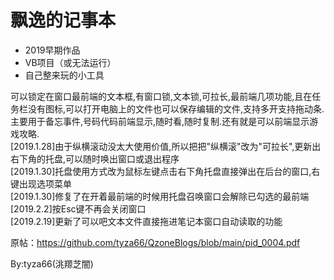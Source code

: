 # 飘逸的记事本
- 2019早期作品
- VB项目（或无法运行）
- 自己整来玩的小工具

可以锁定在窗口最前端的文本框,有窗口锁,文本锁,可拉长,最前端几项功能,且在任务栏没有图标,可以打开电脑上的文件也可以保存编辑的文件,支持多开支持拖动条.主要用于备忘事件,号码代码前端显示,随时看,随时复制.还有就是可以前端显示游戏攻略.  
[2019.1.28]由于纵横滚动没太大使用价值,所以把把"纵横滚"改为"可拉长",更新出右下角的托盘,可以随时唤出窗口或退出程序  
[2019.1.30]托盘使用方式改为鼠标左键点击右下角托盘直接弹出在后台的窗口,右键出现选项菜单  
[2019.1.30]修复了在开着最前端的时候用托盘召唤窗口会解除已勾选的最前端  
[2019.2.2]按Esc键不再会关闭窗口  
[2019.2.19]更新了可以吧文本文件直接拖进笔记本窗口自动读取的功能   

原帖：https://github.com/tyza66/QzoneBlogs/blob/main/pid_0004.pdf

By:tyza66(洮羱芝闇)